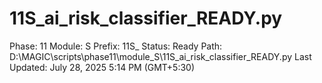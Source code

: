 # 11S_ai_risk_classifier_READY.py

Phase: 11
Module: S
Prefix: 11S_
Status: Ready
Path: D:\MAGIC\scripts\phase11\module_S\11S_ai_risk_classifier_READY.py
Last Updated: July 28, 2025 5:14 PM (GMT+5:30)